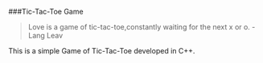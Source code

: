 ###Tic-Tac-Toe Game

> Love is a game of tic-tac-toe,constantly waiting for the next x or o. -Lang Leav

This is a simple Game of Tic-Tac-Toe developed in C++.



